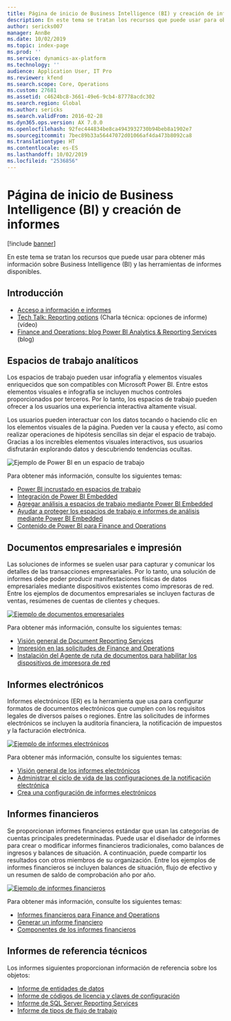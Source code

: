 ```yaml
---
title: Página de inicio de Business Intelligence (BI) y creación de informes
description: En este tema se tratan los recursos que puede usar para obtener más información sobre Business Intelligence y las herramientas de informes disponibles.
author: sericks007
manager: AnnBe
ms.date: 10/02/2019
ms.topic: index-page
ms.prod: ''
ms.service: dynamics-ax-platform
ms.technology: ''
audience: Application User, IT Pro
ms.reviewer: kfend
ms.search.scope: Core, Operations
ms.custom: 27681
ms.assetid: c4624bc8-3661-49e6-9cb4-87778acdc302
ms.search.region: Global
ms.author: sericks
ms.search.validFrom: 2016-02-28
ms.dyn365.ops.version: AX 7.0.0
ms.openlocfilehash: 92fec444834be8ca4943932730b94beb8a1902e7
ms.sourcegitcommit: 7bec89b33a56447072d01066af4da473b8092ca8
ms.translationtype: HT
ms.contentlocale: es-ES
ms.lasthandoff: 10/02/2019
ms.locfileid: "2536856"
---
```

# <a name="business-intelligence-bi-and-reporting-home-page"></a>Página de inicio de Business Intelligence (BI) y creación de informes

[!include [banner](../includes/banner.md)]

En este tema se tratan los recursos que puede usar para obtener más información sobre Business Intelligence (BI) y las herramientas de informes disponibles.

## <a name="get-started"></a>Introducción
- [Acceso a información e informes](information-access-reporting.md)
- [Tech Talk: Reporting options](https://www.youtube.com/watch?v=NzZONjKs5xA) (Charla técnica: opciones de informe) (vídeo)
- [Finance and Operations: blog Power BI Analytics & Reporting Services](https://community.dynamics.com/365/financeandoperations/b/powerbianalyticsandreporting) (blog)

## <a name="analytical-workspaces"></a>Espacios de trabajo analíticos
Los espacios de trabajo pueden usar infografía y elementos visuales enriquecidos que son compatibles con Microsoft Power BI. Entre estos elementos visuales e infografía se incluyen muchos controles proporcionados por terceros. Por lo tanto, los espacios de trabajo pueden ofrecer a los usuarios una experiencia interactiva altamente visual.

Los usuarios pueden interactuar con los datos tocando o haciendo clic en los elementos visuales de la página. Pueden ver la causa y efecto, así como realizar operaciones de hipótesis sencillas sin dejar el espacio de trabajo. Gracias a los increíbles elementos visuales interactivos, sus usuarios disfrutarán explorando datos y descubriendo tendencias ocultas.

![Ejemplo de Power BI en un espacio de trabajo](./media/Power-BI-in-D365-Workspace.png)

Para obtener más información, consulte los siguientes temas:

- [Power BI incrustado en espacios de trabajo](embed-power-bi-workspaces.md)
- [Integración de Power BI Embedded](power-bi-embedded-integration.md)
- [Agregar análisis a espacios de trabajo mediante Power BI Embedded](add-analytics-tab-workspaces.md)
- [Ayudar a proteger los espacios de trabajo e informes de análisis mediante Power BI Embedded](secure-analytical-workspaces.md)
- [Contenido de Power BI para Finance and Operations](power-bi-home-page.md)

## <a name="business-documents-and-printing"></a>Documentos empresariales e impresión
Las soluciones de informes se suelen usar para capturar y comunicar los detalles de las transacciones empresariales. Por lo tanto, una solución de informes debe poder producir manifestaciones físicas de datos empresariales mediante dispositivos existentes como impresoras de red. Entre los ejemplos de documentos empresariales se incluyen facturas de ventas, resúmenes de cuentas de clientes y cheques.

[![Ejemplo de documentos empresariales](./media/image-of-business-documents-1024x632.png)](./media/image-of-business-documents.png)

Para obtener más información, consulte los siguientes temas:

- [Visión general de Document Reporting Services](document-reporting-services.md)
- [Impresión en las solicitudes de Finance and Operations](print-documents.md)
- [Instalación del Agente de ruta de documentos para habilitar los dispositivos de impresora de red](install-document-routing-agent.md)

## <a name="electronic-reporting"></a>Informes electrónicos
Informes electrónicos (ER) es la herramienta que usa para configurar formatos de documentos electrónicos que cumplen con los requisitos legales de diversos países o regiones. Entre las solicitudes de informes electrónicos se incluyen la auditoría financiera, la notificación de impuestos y la facturación electrónica.

[![Ejemplo de informes electrónicos](./media/electronic-reporting-example.png)](./media/electronic-reporting-example.png)

Para obtener más información, consulte los siguientes temas:

- [Visión general de los informes electrónicos](general-electronic-reporting.md)
- [Administrar el ciclo de vida de las configuraciones de la notificación electrónica](general-electronic-reporting-manage-configuration-lifecycle.md)
- [Crea una configuración de informes electrónicos](electronic-reporting-configuration.md)

## <a name="financial-reporting"></a>Informes financieros
Se proporcionan informes financieros estándar que usan las categorías de cuentas principales predeterminadas. Puede usar el diseñador de informes para crear o modificar informes financieros tradicionales, como balances de ingresos y balances de situación. A continuación, puede compartir los resultados con otros miembros de su organización. Entre los ejemplos de informes financieros se incluyen balances de situación, flujo de efectivo y un resumen de saldo de comprobación año por año.

[![Ejemplo de informes financieros](./media/financial-reporting-example.png)](./media/financial-reporting-example.png)

Para obtener más información, consulte los siguientes temas:

- [Informes financieros para Finance and Operations](financial-reporting-intro.md)
- [Generar un informe financiero](generate-financial-report.md)
- [Componentes de los informes financieros](financial-report-components.md)

## <a name="technical-reference-reports"></a>Informes de referencia técnicos
Los informes siguientes proporcionan información de referencia sobre los objetos:

- [Informe de entidades de datos](../data-entities/data-entities-report.md)
- [Informe de códigos de licencia y claves de configuración](../sysadmin/license-codes-configuration-keys-report.md)
- [Informe de SQL Server Reporting Services](SSRS-report.md)
- [Informe de tipos de flujo de trabajo](../../fin-ops/organization-administration/workflow-types-report.md)
